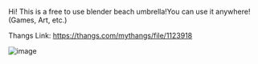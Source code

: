 Hi! This is a free to use blender beach umbrella!You can use it anywhere! (Games, Art, etc.)

Thangs Link: https://thangs.com/mythangs/file/1123918

![image](https://github.com/user-attachments/assets/9cc2079a-272b-4f97-8dfe-1ac138c1d718)
